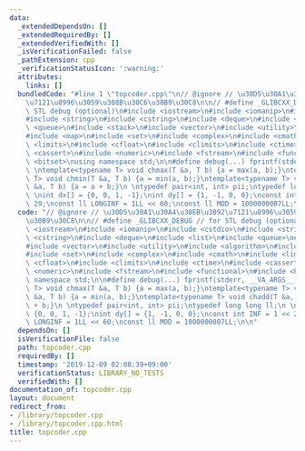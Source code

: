 ```yaml
---
data:
  _extendedDependsOn: []
  _extendedRequiredBy: []
  _extendedVerifiedWith: []
  _isVerificationFailed: false
  _pathExtension: cpp
  _verificationStatusIcon: ':warning:'
  attributes:
    links: []
  bundledCode: "#line 1 \"topcoder.cpp\"\n// @ignore // \u30D5\u30A1\u30A4\u30EB\u3092\
    \u7121\u8996\u3059\u308B\u30C6\u30B9\u30C8\n\n// #define _GLIBCXX_DEBUG // for\
    \ STL debug (optional)\n#include <iostream>\n#include <iomanip>\n#include <cstdio>\n\
    #include <string>\n#include <cstring>\n#include <deque>\n#include <list>\n#include\
    \ <queue>\n#include <stack>\n#include <vector>\n#include <utility>\n#include <algorithm>\n\
    #include <map>\n#include <set>\n#include <complex>\n#include <cmath>\n#include\
    \ <limits>\n#include <cfloat>\n#include <climits>\n#include <ctime>\n#include\
    \ <cassert>\n#include <numeric>\n#include <fstream>\n#include <functional>\n#include\
    \ <bitset>\nusing namespace std;\n\n#define debug(...) fprintf(stderr, __VA_ARGS__)\n\
    \ \ntemplate<typename T> void chmax(T &a, T b) {a = max(a, b);}\ntemplate<typename\
    \ T> void chmin(T &a, T b) {a = min(a, b);}\ntemplate<typename T> void chadd(T\
    \ &a, T b) {a = a + b;}\n \ntypedef pair<int, int> pii;\ntypedef long long ll;\n\
    \ \nint dx[] = {0, 0, 1, -1};\nint dy[] = {1, -1, 0, 0};\nconst int INF = 1 <<\
    \ 29;\nconst ll LONGINF = 1LL << 60;\nconst ll MOD = 1000000007LL;\n\n"
  code: "// @ignore // \u30D5\u30A1\u30A4\u30EB\u3092\u7121\u8996\u3059\u308B\u30C6\
    \u30B9\u30C8\n\n// #define _GLIBCXX_DEBUG // for STL debug (optional)\n#include\
    \ <iostream>\n#include <iomanip>\n#include <cstdio>\n#include <string>\n#include\
    \ <cstring>\n#include <deque>\n#include <list>\n#include <queue>\n#include <stack>\n\
    #include <vector>\n#include <utility>\n#include <algorithm>\n#include <map>\n\
    #include <set>\n#include <complex>\n#include <cmath>\n#include <limits>\n#include\
    \ <cfloat>\n#include <climits>\n#include <ctime>\n#include <cassert>\n#include\
    \ <numeric>\n#include <fstream>\n#include <functional>\n#include <bitset>\nusing\
    \ namespace std;\n\n#define debug(...) fprintf(stderr, __VA_ARGS__)\n \ntemplate<typename\
    \ T> void chmax(T &a, T b) {a = max(a, b);}\ntemplate<typename T> void chmin(T\
    \ &a, T b) {a = min(a, b);}\ntemplate<typename T> void chadd(T &a, T b) {a = a\
    \ + b;}\n \ntypedef pair<int, int> pii;\ntypedef long long ll;\n \nint dx[] =\
    \ {0, 0, 1, -1};\nint dy[] = {1, -1, 0, 0};\nconst int INF = 1 << 29;\nconst ll\
    \ LONGINF = 1LL << 60;\nconst ll MOD = 1000000007LL;\n\n"
  dependsOn: []
  isVerificationFile: false
  path: topcoder.cpp
  requiredBy: []
  timestamp: '2019-12-09 02:08:39+09:00'
  verificationStatus: LIBRARY_NO_TESTS
  verifiedWith: []
documentation_of: topcoder.cpp
layout: document
redirect_from:
- /library/topcoder.cpp
- /library/topcoder.cpp.html
title: topcoder.cpp
---
```

